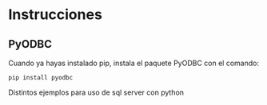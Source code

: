 # Instrucciones  
## PyODBC
Cuando ya hayas instalado pip, instala el paquete PyODBC con el comando:

`pip install pyodbc`

Distintos ejemplos para uso de sql server con python